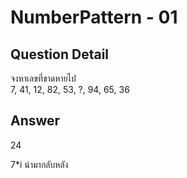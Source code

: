 # NumberPattern - 01
## Question Detail
จงหาเลขที่ขาดหายไป  
7, 41, 12, 82, 53, ?, 94, 65, 36

## Answer
24

7*i นำมากลับหลัง
